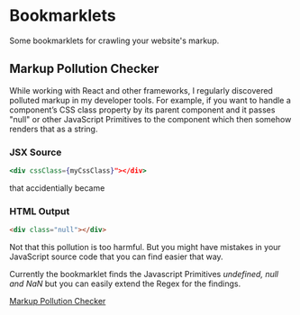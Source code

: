 # Bookmarklets
Some bookmarklets for crawling your website's markup.

## Markup Pollution Checker

While working with React and other frameworks, I regularly discovered polluted markup in my developer tools. For example, if you want to handle a component’s CSS class property by its parent component and it passes "null" or other JavaScript Primitives to the component which then somehow renders that as a string. 

### JSX Source
```jsx
<div cssClass={myCssClass}"></div>
```
that accidentially became

### HTML Output
```html
<div class="null"></div>
```

Not that this pollution is too harmful. But you might have mistakes in your JavaScript source code that you can find easier that way.

Currently the bookmarklet finds the Javascript Primitives *undefined, null and NaN* but you can easily extend the Regex for the findings.

[Markup Pollution Checker](https://accessabilly.com/bookmarklet-markup-pollution-checker)
